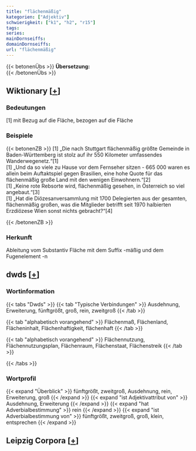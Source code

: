 ```yaml
---
title: "flächenmäßig"
kategorien: ["Adjektiv"]
schwierigkeit: ["k1", "h2", "r15"]
tags:
series:
mainDornseiffs:
domainDornseiffs:
url: "flächenmäßig"
---
```


{{< betonenÜbs >}}
**Übersetzung:**  
{{< /betonenÜbs >}}

## Wiktionary [[+](https://de.wiktionary.org/wiki/flächenmäßig)]

### Bedeutungen
[1] mit Bezug auf die Fläche, bezogen auf die Fläche  

### Beispiele
{{< betonenZB >}}
[1] „Die nach Stuttgart flächenmäßig größte Gemeinde in Baden-Württemberg ist stolz auf ihr 550 Kilometer umfassendes Wanderwegenetz.“[1]  
[1] „Und da so viele zu Hause vor dem Fernseher sitzen - 665 000 waren es allein beim Auftaktspiel gegen Brasilien, eine hohe Quote für das flächenmäßig große Land mit den wenigen Einwohnern.“[2]  
[1] „Keine rote Rebsorte wird, flächenmäßig gesehen, in Österreich so viel angebaut.“[3]  
[1] „Hat die Diözesanversammlung mit 1700 Delegierten aus der gesamten, flächenmäßig großen, was die Mitglieder betrifft seit 1970 halbierten Erzdiözese Wien sonst nichts gebracht?“[4]  

{{< /betonenZB >}}
### Herkunft
Ableitung vom Substantiv Fläche mit dem Suffix -mäßig und dem Fugenelement -n  



## dwds [[+](https://www.dwds.de/wb/flächenmäßig)]

### Wortinformation
{{< tabs "Dwds" >}}
{{< tab "Typische Verbindungen" >}}
Ausdehnung, Erweiterung, fünftgrößt, groß, rein, zweitgroß
{{< /tab >}}

{{< tab "alphabetisch vorangehend" >}}
Flächenmaß, Flächenland, Flächeninhalt, Flächenhaftigkeit, flächenhaft
{{< /tab >}}

{{< tab "alphabetisch vorangehend" >}}
Flächennutzung, Flächennutzungsplan, Flächenraum, Flächenstaat, Flächenstreik
{{< /tab >}}

{{< /tabs >}}

### Wortprofil
{{< expand "Überblick" >}} fünftgrößt, zweitgroß, Ausdehnung, rein, Erweiterung, groß {{< /expand >}}
{{< expand "ist Adjektivattribut von" >}} Ausdehnung, Erweiterung {{< /expand >}}
{{< expand "hat Adverbialbestimmung" >}} rein {{< /expand >}}
{{< expand "ist Adverbialbestimmung von" >}} fünftgrößt, zweitgroß, groß, klein, entsprechen {{< /expand >}}

## Leipzig Corpora [[+](https://corpora.uni-leipzig.de/en/res?word=flächenmäßig&corpusId=deu_newscrawl-public_2018)]

